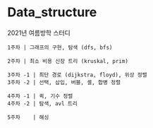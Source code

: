 # Data_structure
2021년 여름방학 스터디

    1주차 | 그래프의 구현, 탐색 (dfs, bfs)

    2주차 | 최소 비용 신장 트리 (kruskal, prim)

    3주차 -1 | 최단 경로 (dijkstra, floyd), 위상 정렬
    3주차 -2 | 선택, 삽입, 버블, 셸, 합병 정렬
    
    4주차 -1 | 퀵, 기수 정렬
    4주차 -2 | 탐색, avl 트리

    5주차    | 해싱

